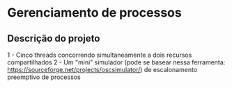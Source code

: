 # Gerenciamento de processos

## Descrição do projeto

1 - Cinco threads concorrendo simultaneamente a dois recursos compartilhados
2 - Um "mini" simulador (pode se basear nessa ferramenta: https://sourceforge.net/projects/oscsimulator/) de escalonamento preemptivo de processos
